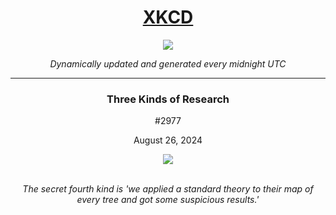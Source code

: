 
<h1 align="center"><a href="https://xkcd.com">XKCD</a></h1>
<div align="center">
    <img src="https://img.shields.io/github/last-commit/ShashashankThakur/XKCD?label=last%20updated" />
</div>

<p align="center"><i>Dynamically updated and generated every midnight UTC</i></p>
<hr>
<div align="center">
    <h3><strong>Three Kinds of Research</strong></h3>
    <p>#2977</p>
    <p>August 26, 2024</p>
    <img src="https://imgs.xkcd.com/comics/three_kinds_of_research.png">
    <br></br>
    <p><i>The secret fourth kind is 'we applied a standard theory to their map of every tree and got some suspicious results.'</i></p>
</div>
